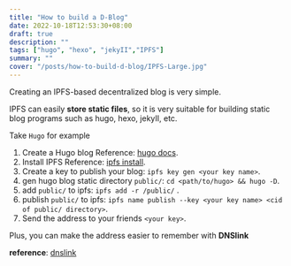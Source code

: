 ```yaml
---
title: "How to build a D-Blog"
date: 2022-10-18T12:53:30+08:00
draft: true
description: ""
tags: ["hugo", "hexo", "jekyII","IPFS"]
summary: ""
cover: "/posts/how-to-build-d-blog/IPFS-Large.jpg" 
---
```


Creating an IPFS-based decentralized blog is very simple.

IPFS can easily **store static files**, so it is very suitable for building static blog programs such as hugo, hexo, jekyII, etc.

Take `Hugo` for example

1. Create a Hugo blog Reference: [hugo docs](https://gohugo.io/documentation/).
2. Install IPFS Reference: [ipfs install](https://docs.ipfs.tech/install/).
3. Create a key to publish your blog: `ipfs key gen <your key name>`.
4. gen hugo blog static directory `public/`: `cd <path/to/hugo> && hugo -D`.
5. add `public/` to ipfs: `ipfs add -r /public/` .
6. publish `public/` to ipfs: `ipfs name publish --key <your key name> <cid of public/ directory>`.
7. Send the address to your friends `<your key>`.

Plus, you can make the address easier to remember with **DNSlink**

**reference**: [dnslink](https://docs.ipfs.tech/concepts/dnslink/)